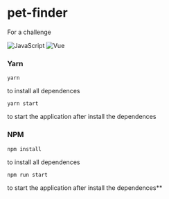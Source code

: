# pet-finder
For a challenge

![JavaScript](https://img.shields.io/badge/Javascript-43853D?style=for-the-badge&logo=javascript&logoColor=white)
![Vue](https://img.shields.io/badge/Vue-404D59?style=for-the-badge&logo=vuejs&logoColor=white)

### Yarn
 ```
yarn
```
to install all dependences
 ```
 yarn start
 ```
 to start the application after install the dependences

### NPM
```
npm install
```
to install all dependences
```
npm run start
```
 to start the application after install the dependences**
 

